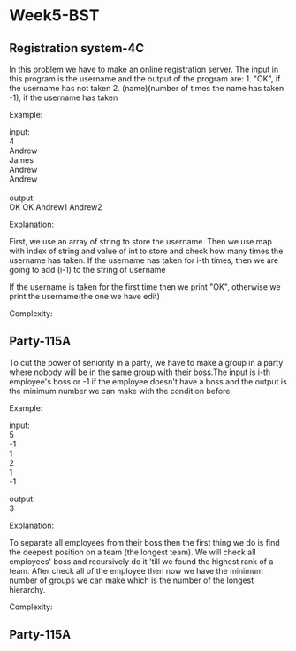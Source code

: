   # Week5-BST

## Registration system-4C

In this problem we have to make an online registration server. The input in this program is the username and the output of the program are:
	1. "OK", if the username has not taken
	2. (name)(number of times the name has taken -1), if the username has taken

Example:

input:<br/>
4<br/>
Andrew<br/>
James<br/>
Andrew<br/>
Andrew<br/>
<br/>
output:<br/>
OK
OK
Andrew1
Andrew2

Explanation:

First, we use an array of string to store the username.
Then we use map with index of string and value of int to store and check how many times the username has taken.
If the username has taken for i-th times, then we are going to add (i-1) to the string of username

If the username is taken for the first time then we print "OK", otherwise we print the username(the one we have edit) 

Complexity:


## Party-115A

To cut the power of seniority in a party, we have to make a group in a party where nobody will be in the same group with their boss.The input is i-th employee's boss or -1 if the employee doesn't have a boss and  the output is the minimum number we can make with the condition before. 

Example:

input:<br/>
5<br/>
-1<br/>
1<br/>
2<br/>
1<br/>
-1

output:<br/>
3

Explanation:

To separate all employees from their boss then the first thing we do is find the deepest position on a team (the longest team).
We will check all employees' boss and recursively do it 'till we found the highest rank of a team. After check all of the employee then now we have the minimum number of groups we can make which is the number of the longest hierarchy.

Complexity:

## Party-115A





